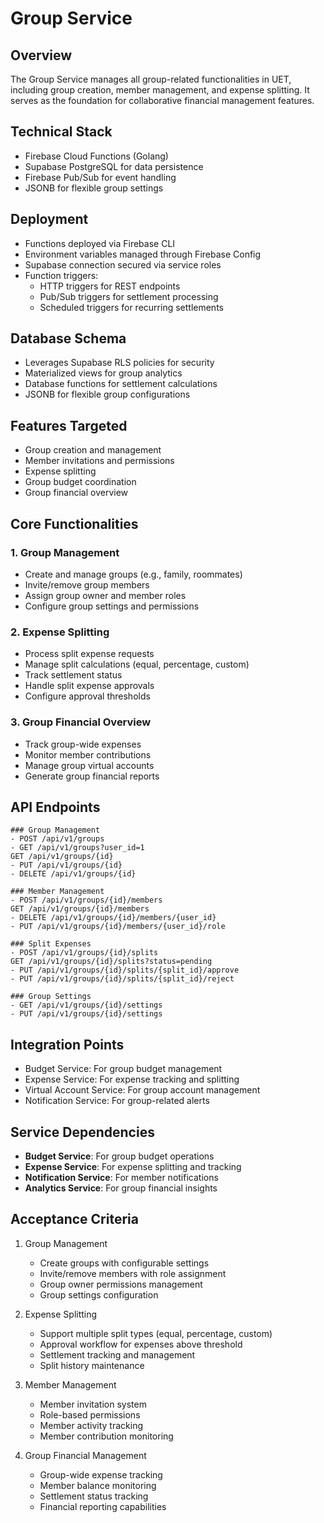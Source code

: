 # Group Service

## Overview
The Group Service manages all group-related functionalities in UET, including group creation, member management, and expense splitting. It serves as the foundation for collaborative financial management features.

## Technical Stack
- Firebase Cloud Functions (Golang)
- Supabase PostgreSQL for data persistence
- Firebase Pub/Sub for event handling
- JSONB for flexible group settings

## Deployment
- Functions deployed via Firebase CLI
- Environment variables managed through Firebase Config
- Supabase connection secured via service roles
- Function triggers:
  * HTTP triggers for REST endpoints
  * Pub/Sub triggers for settlement processing
  * Scheduled triggers for recurring settlements

## Database Schema
- Leverages Supabase RLS policies for security
- Materialized views for group analytics
- Database functions for settlement calculations
- JSONB for flexible group configurations

## Features Targeted
- Group creation and management
- Member invitations and permissions
- Expense splitting
- Group budget coordination
- Group financial overview

## Core Functionalities

### 1. Group Management
- Create and manage groups (e.g., family, roommates)
- Invite/remove group members
- Assign group owner and member roles
- Configure group settings and permissions

### 2. Expense Splitting
- Process split expense requests
- Manage split calculations (equal, percentage, custom)
- Track settlement status
- Handle split expense approvals
- Configure approval thresholds

### 3. Group Financial Overview
- Track group-wide expenses
- Monitor member contributions
- Manage group virtual accounts
- Generate group financial reports

## API Endpoints
```
### Group Management
- POST /api/v1/groups
- GET /api/v1/groups?user_id=1
GET /api/v1/groups/{id}
- PUT /api/v1/groups/{id}
- DELETE /api/v1/groups/{id}

### Member Management
- POST /api/v1/groups/{id}/members
GET /api/v1/groups/{id}/members
- DELETE /api/v1/groups/{id}/members/{user_id}
- PUT /api/v1/groups/{id}/members/{user_id}/role

### Split Expenses
- POST /api/v1/groups/{id}/splits
GET /api/v1/groups/{id}/splits?status=pending
- PUT /api/v1/groups/{id}/splits/{split_id}/approve
- PUT /api/v1/groups/{id}/splits/{split_id}/reject

### Group Settings
- GET /api/v1/groups/{id}/settings
- PUT /api/v1/groups/{id}/settings
```

## Integration Points
- Budget Service: For group budget management
- Expense Service: For expense tracking and splitting
- Virtual Account Service: For group account management
- Notification Service: For group-related alerts

## Service Dependencies
- **Budget Service**: For group budget operations
- **Expense Service**: For expense splitting and tracking
- **Notification Service**: For member notifications
- **Analytics Service**: For group financial insights

## Acceptance Criteria

1. Group Management
   - Create groups with configurable settings
   - Invite/remove members with role assignment
   - Group owner permissions management
   - Group settings configuration

2. Expense Splitting
   - Support multiple split types (equal, percentage, custom)
   - Approval workflow for expenses above threshold
   - Settlement tracking and management
   - Split history maintenance

3. Member Management
   - Member invitation system
   - Role-based permissions
   - Member activity tracking
   - Member contribution monitoring

4. Group Financial Management
   - Group-wide expense tracking
   - Member balance monitoring
   - Settlement status tracking
   - Financial reporting capabilities
